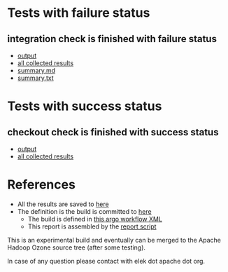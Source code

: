 # Tests with failure status

## integration check is finished with failure status

   * [output](https://raw.githubusercontent.com/elek/ozone-ci-03/master/pr/pr-hdds-2533-b7fm5/integration/output.log)
   * [all collected results](https://github.com/elek/ozone-ci-03/tree/master/pr/pr-hdds-2533-b7fm5/integration)
   * [summary.md](https://github.com/elek/ozone-ci-03/tree/master/pr/pr-hdds-2533-b7fm5/integration/summary.md)
   * [summary.txt](https://github.com/elek/ozone-ci-03/tree/master/pr/pr-hdds-2533-b7fm5/integration/summary.txt)



# Tests with success status

## checkout check is finished with success status

   * [output](https://raw.githubusercontent.com/elek/ozone-ci-03/master/pr/pr-hdds-2533-b7fm5/checkout/output.log)
   * [all collected results](https://github.com/elek/ozone-ci-03/tree/master/pr/pr-hdds-2533-b7fm5/checkout)




# References

 * All the results are saved to [here](https://github.com/elek/ozone-ci-03/tree/master/pr/pr-hdds-2533-b7fm5/)
 * The definition is the build is committed to [here](https://github.com/elek/argo-ozone)
    * The build is defined in [this argo workflow XML](https://github.com/elek/argo-ozone/blob/master/ozone-build.yaml)
    * This report is assembled by the [report script](https://github.com/elek/argo-ozone/blob/master/scripts/report.sh)

This is an experimental build and eventually can be merged to the Apache Hadoop Ozone source tree (after some testing).

In case of any question please contact with elek dot apache dot org.
